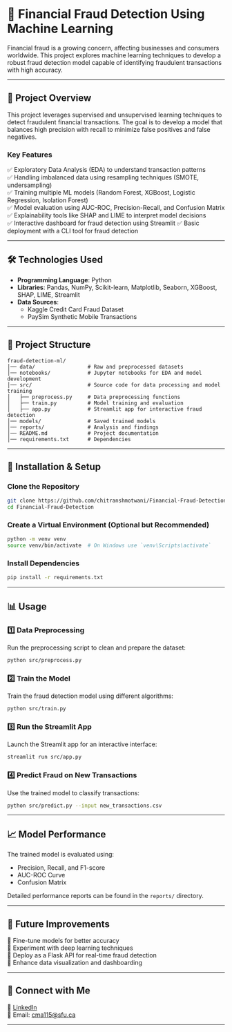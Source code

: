 # 🚀 Financial Fraud Detection Using Machine Learning

Financial fraud is a growing concern, affecting businesses and consumers worldwide. This project explores machine learning techniques to develop a robust fraud detection model capable of identifying fraudulent transactions with high accuracy.

---

## 📌 Project Overview  
This project leverages supervised and unsupervised learning techniques to detect fraudulent financial transactions. The goal is to develop a model that balances high precision with recall to minimize false positives and false negatives.

### **Key Features**  
✅ Exploratory Data Analysis (EDA) to understand transaction patterns  
✅ Handling imbalanced data using resampling techniques (SMOTE, undersampling)  
✅ Training multiple ML models (Random Forest, XGBoost, Logistic Regression, Isolation Forest)  
✅ Model evaluation using AUC-ROC, Precision-Recall, and Confusion Matrix  
✅ Explainability tools like SHAP and LIME to interpret model decisions  
✅ Interactive dashboard for fraud detection using Streamlit
✅ Basic deployment with a CLI tool for fraud detection

---

## 🛠️ Technologies Used  
- **Programming Language**: Python  
- **Libraries**: Pandas, NumPy, Scikit-learn, Matplotlib, Seaborn, XGBoost, SHAP, LIME, Streamlit  
- **Data Sources**:  
  - Kaggle Credit Card Fraud Dataset  
  - PaySim Synthetic Mobile Transactions  

---

## 📂 Project Structure  
```
fraud-detection-ml/
│── data/                 # Raw and preprocessed datasets  
│── notebooks/            # Jupyter notebooks for EDA and model development  
│── src/                  # Source code for data processing and model training  
│   ├── preprocess.py     # Data preprocessing functions  
│   ├── train.py          # Model training and evaluation
│   ├── app.py            # Streamlit app for interactive fraud detection   
│── models/               # Saved trained models  
│── reports/              # Analysis and findings  
│── README.md             # Project documentation  
│── requirements.txt      # Dependencies  
```

---

## 🚀 Installation & Setup  
### **Clone the Repository**  
```sh
git clone https://github.com/chitranshmotwani/Financial-Fraud-Detection.git
cd Financial-Fraud-Detection
```

### **Create a Virtual Environment (Optional but Recommended)**  
```sh
python -m venv venv
source venv/bin/activate  # On Windows use `venv\Scripts\activate`
```

### **Install Dependencies**  
```sh
pip install -r requirements.txt
```

---

## 📊 Usage  
### **1️⃣ Data Preprocessing**  
Run the preprocessing script to clean and prepare the dataset:  
```sh
python src/preprocess.py
```

### **2️⃣ Train the Model**  
Train the fraud detection model using different algorithms:  
```sh
python src/train.py
```

### **3️⃣ Run the Streamlit App**  
Launch the Streamlit app for an interactive interface:  
```sh
streamlit run src/app.py
```

### **4️⃣ Predict Fraud on New Transactions**  
Use the trained model to classify transactions:  
```sh
python src/predict.py --input new_transactions.csv
```

---

## 📈 Model Performance  
The trained model is evaluated using:  
- Precision, Recall, and F1-score  
- AUC-ROC Curve  
- Confusion Matrix  

Detailed performance reports can be found in the `reports/` directory.

---

## 🎯 Future Improvements  
🔹 Fine-tune models for better accuracy  
🔹 Experiment with deep learning techniques  
🔹 Deploy as a Flask API for real-time fraud detection  
🔹 Enhance data visualization and dashboarding  

---

## 🔗 Connect with Me  
💼 [LinkedIn](https://www.linkedin.com/in/chitranshmotwani)  
📧 Email: [cma115@sfu.ca](mailto:cma115@sfu.ca)  

---
